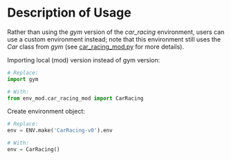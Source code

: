 # Description of Usage
Rather than using the _gym_ version of the *car_racing* environment, users can use a custom environment instead; note that this environment still uses the _Car_ class from _gym_ (see [car_racing_mod.py](env_mod/car_racing_mod.py) for more details).

Importing local (mod) version instead of gym version:
```python
# Replace:
import gym

# With:
from env_mod.car_racing_mod import CarRacing
```

Create environment object:
```python
# Replace:
env = ENV.make('CarRacing-v0').env

# With:
env = CarRacing()
```